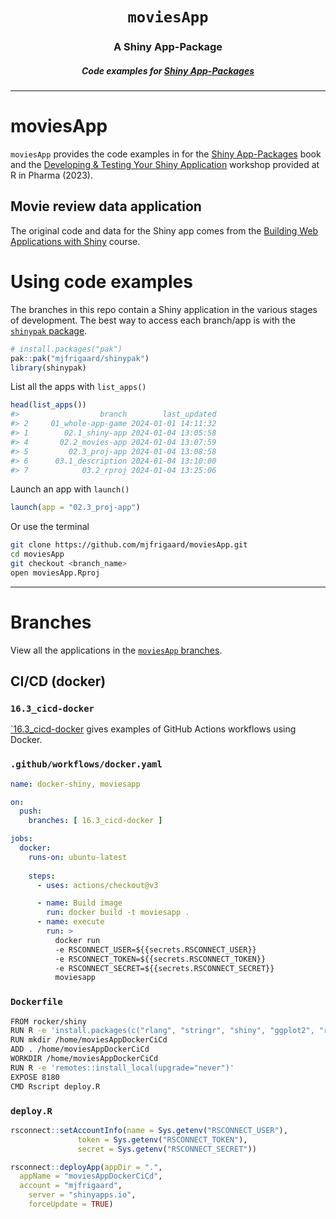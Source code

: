 <h1 align="center"> <code>moviesApp</code> </h1>
<h3 align="center"> A Shiny App-Package </h3>
<h5 align="center"> Code examples for <a href="https://mjfrigaard.github.io/shinyap/"> Shiny App-Packages </a> </h5>

<hr>

# moviesApp

`moviesApp` provides the code examples in for the [Shiny App-Packages](https://mjfrigaard.github.io/shinyap/) book and the [Developing & Testing Your Shiny Application](https://mjfrigaard.github.io/dev-test-shiny/) workshop provided at R in Pharma (2023).

## Movie review data application

The original code and data for the Shiny app comes from the [Building Web Applications with Shiny](https://rstudio-education.github.io/shiny-course/) course.

# Using code examples

The branches in this repo contain a Shiny application in the various stages of development. The best way to access each branch/app is with the [`shinypak` package](https://mjfrigaard.github.io/shinypak/). 

```r
# install.packages("pak")
pak::pak("mjfrigaard/shinypak")
library(shinypak)
```

List all the apps with `list_apps()`


```r
head(list_apps())
#>                  branch        last_updated
#> 2     01_whole-app-game 2024-01-01 14:11:32
#> 1        02.1_shiny-app 2024-01-04 13:05:58
#> 4       02.2_movies-app 2024-01-04 13:07:59
#> 5         02.3_proj-app 2024-01-04 13:08:58
#> 6      03.1_description 2024-01-04 13:10:00
#> 7            03.2_rproj 2024-01-04 13:25:06
```

Launch an app with `launch()`

```r
launch(app = "02.3_proj-app")
```

Or use the terminal

``` bash
git clone https://github.com/mjfrigaard/moviesApp.git
cd moviesApp
git checkout <branch_name>
open moviesApp.Rproj
```

------------------------------------------------------------------------

# Branches

View all the applications in the [`moviesApp` branches](https://github.com/mjfrigaard/moviesApp/branches/all).

## CI/CD (docker) 

### `16.3_cicd-docker`

[`16.3_cicd-docker](https://github.com/mjfrigaard/moviesApp/tree/16.3_cicd-docker) gives examples of GitHub Actions workflows using Docker.

### `.github/workflows/docker.yaml`

```yaml
name: docker-shiny, moviesapp

on:
  push:
    branches: [ 16.3_cicd-docker ]

jobs:
  docker:
    runs-on: ubuntu-latest
    
    steps:
      - uses: actions/checkout@v3

      - name: Build image
        run: docker build -t moviesapp . 
      - name: execute
        run: >
          docker run 
          -e RSCONNECT_USER=${{secrets.RSCONNECT_USER}} 
          -e RSCONNECT_TOKEN=${{secrets.RSCONNECT_TOKEN}} 
          -e RSCONNECT_SECRET=${{secrets.RSCONNECT_SECRET}} 
          moviesapp  

```

### `Dockerfile`

```bash
FROM rocker/shiny
RUN R -e 'install.packages(c("rlang", "stringr", "shiny", "ggplot2", "remotes", "rsconnect", "bslib"))'
RUN mkdir /home/moviesAppDockerCiCd
ADD . /home/moviesAppDockerCiCd
WORKDIR /home/moviesAppDockerCiCd
RUN R -e 'remotes::install_local(upgrade="never")'
EXPOSE 8180
CMD Rscript deploy.R
```

### `deploy.R`

```r
rsconnect::setAccountInfo(name = Sys.getenv("RSCONNECT_USER"),
               token = Sys.getenv("RSCONNECT_TOKEN"),
               secret = Sys.getenv("RSCONNECT_SECRET"))

rsconnect::deployApp(appDir = ".", 
  appName = "moviesAppDockerCiCd", 
  account = "mjfrigaard", 
	server = "shinyapps.io", 
	forceUpdate = TRUE)
```
